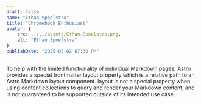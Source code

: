 ```yaml
---
draft: false
name: "Ethan Spoelstra"
title: "Chromebook Enthusiast"
avatar: {
    src: ../../assets/Ethan-Spoelstra.png,
    alt: "Ethan Spoelstra"
}
publishDate: "2025-05-02 07:30 PM"
---
```

To help with the limited functionality of individual Markdown pages, Astro provides a special frontmatter layout property which is a relative path to an Astro Markdown layout component. layout is not a special property when using content collections to query and render your Markdown content, and is not guaranteed to be supported outside of its intended use case.